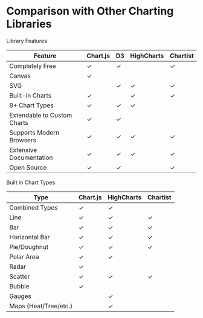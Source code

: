 # Comparison with Other Charting Libraries

Library Features

| Feature | Chart.js | D3 | HighCharts | Chartist |
| ------- | -------- | --- | ---------- | -------- |
| Completely Free | &check; | &check; | | &check; |
| Canvas | &check; | | | |
| SVG | | &check; | &check; | &check; |
| Built-in Charts | &check; | | &check; | &check; |
| 8+ Chart Types | &check; | &check; | &check; | |
| Extendable to Custom Charts | &check; | &check; | |  |
| Supports Modern Browsers | &check; | &check; | &check; | &check; |
| Extensive Documentation | &check; | &check; | &check; | &check; |
| Open Source | &check; | &check; | | &check; |

Built in Chart Types

| Type | Chart.js | HighCharts | Chartist |
| ---- | -------- | ---------- | -------- |
| Combined Types | &check; | &check; | |
| Line | &check; | &check; | &check; |
| Bar | &check; | &check; | &check; |
| Horizontal Bar | &check; | &check; | &check; |
| Pie/Doughnut | &check; | &check; | &check; |
| Polar Area | &check; | &check; | |
| Radar | &check; |  | |
| Scatter | &check; | &check; | &check; |
| Bubble | &check; | | |
| Gauges | | &check; | |
| Maps (Heat/Tree/etc.) | | &check; | |

